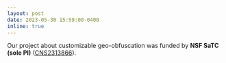 ```yaml
---
layout: post
date: 2023-05-30 15:59:00-0400
inline: true
---
```


Our project about customizable geo-obfuscation was funded by **NSF SaTC (sole PI)** ([CNS2313866](https://www.nsf.gov/awardsearch/showAward?AWD_ID=2313866&HistoricalAwards=false)). 
